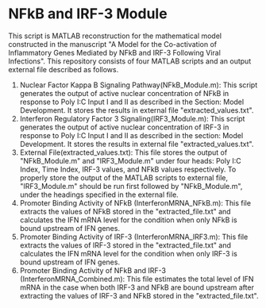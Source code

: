 # NFkB and IRF-3 Module 
This script is MATLAB reconstruction for the mathematical model constructed in the manuscript "A Model for the Co-activation of Inflammatory Genes Mediated by NFkB and IRF-3 Following Viral Infections".
This repository consists of four MATLAB scripts and an output external file described as follows.
1. Nuclear Factor Kappa B Signaling Pathway(NFkB_Module.m): This script  generates the  output of active nuclear concentration of NFkB in response to Poly I:C Input I and II as described in the Section: Model Development. It stores the results in external file "extracted_values.txt".
2. Interferon Regulatory Factor 3 Signaling(IRF3_Module.m): This script  generates the output of active nuclear concentration of IRF-3 in response to Poly I:C Input I and II as described in the section: Model Development. It stores the results in external file "extracted_values.txt".
3. External File(extracted_values.txt): This file stores the output of "NFkB_Module.m" and "IRF3_Module.m" under four heads: Poly I:C Index, Time Index, IRF-3 values, and NFkB values respectively. To properly store the output of the MATLAB scripts to external file, "IRF3_Module.m" should be run first followed by "NFkB_Module.m", under the headings specified in the external file.
4. Promoter Binding Activity of NFkB (InterferonMRNA_NFkB.m): This file extracts the values of NFkB stored in the "extracted_file.txt" and calculates the IFN mRNA level for the condition when only NFkB is bound upstream of IFN genes.
5. Promoter Binding Activity of IRF-3 (InterferonMRNA_IRF3.m): This file extracts the values of IRF-3 stored in the "extracted_file.txt" and calculates the IFN mRNA level for the condition when only IRF-3 is bound upstream of IFN genes.
6. Promoter Binding Activity of NFkB and IRF-3 (InterferonMRNA_Combined.m): This file estimates the total level of IFN mRNA in the case when both IRF-3 and NFkB are bound upstream after extracting the values of IRF-3 and NFkB stored in the "extracted_file.txt".    
